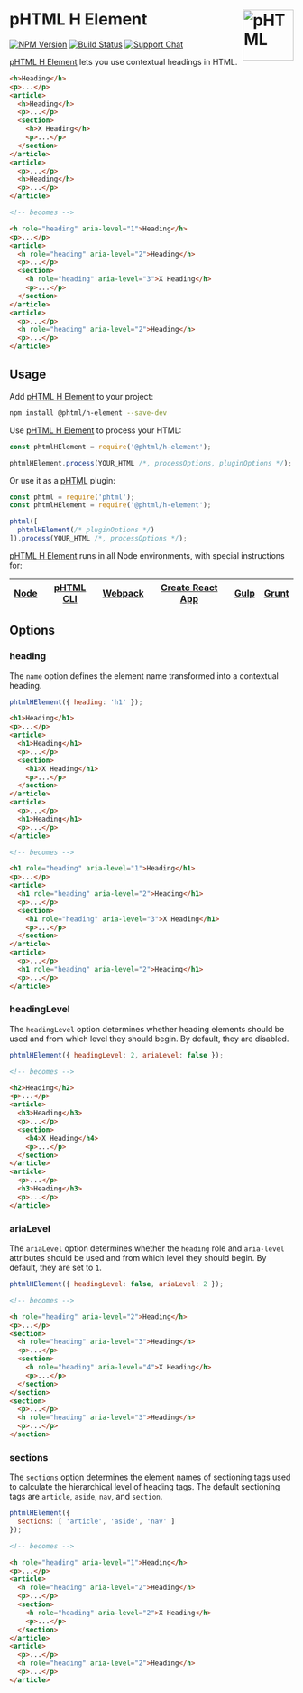 # pHTML H Element [<img src="https://phtmlorg.github.io/phtml/logo.svg" alt="pHTML" width="90" height="90" align="right">][phtml]

[![NPM Version][npm-img]][npm-url]
[![Build Status][cli-img]][cli-url]
[![Support Chat][git-img]][git-url]

[pHTML H Element] lets you use contextual headings in HTML.

```html
<h>Heading</h>
<p>...</p>
<article>
  <h>Heading</h>
  <p>...</p>
  <section>
    <h>X Heading</h>
    <p>...</p>
  </section>
</article>
<article>
  <p>...</p>
  <h>Heading</h>
  <p>...</p>
</article>

<!-- becomes -->

<h role="heading" aria-level="1">Heading</h>
<p>...</p>
<article>
  <h role="heading" aria-level="2">Heading</h>
  <p>...</p>
  <section>
    <h role="heading" aria-level="3">X Heading</h>
    <p>...</p>
  </section>
</article>
<article>
  <p>...</p>
  <h role="heading" aria-level="2">Heading</h>
  <p>...</p>
</article>
```

## Usage

Add [pHTML H Element] to your project:

```bash
npm install @phtml/h-element --save-dev
```

Use [pHTML H Element] to process your HTML:

```js
const phtmlHElement = require('@phtml/h-element');

phtmlHElement.process(YOUR_HTML /*, processOptions, pluginOptions */);
```

Or use it as a [pHTML] plugin:

```js
const phtml = require('phtml');
const phtmlHElement = require('@phtml/h-element');

phtml([
  phtmlHElement(/* pluginOptions */)
]).process(YOUR_HTML /*, processOptions */);
```

[pHTML H Element] runs in all Node environments, with special instructions for:

| [Node](INSTALL.md#node) | [pHTML CLI](INSTALL.md#phtml-cli) | [Webpack](INSTALL.md#webpack) | [Create React App](INSTALL.md#create-react-app) | [Gulp](INSTALL.md#gulp) | [Grunt](INSTALL.md#grunt) |
| --- | --- | --- | --- | --- | --- |

## Options

### heading

The `name` option defines the element name transformed into a contextual heading.

```js
phtmlHElement({ heading: 'h1' });
```

```html
<h1>Heading</h1>
<p>...</p>
<article>
  <h1>Heading</h1>
  <p>...</p>
  <section>
    <h1>X Heading</h1>
    <p>...</p>
  </section>
</article>
<article>
  <p>...</p>
  <h1>Heading</h1>
  <p>...</p>
</article>

<!-- becomes -->

<h1 role="heading" aria-level="1">Heading</h1>
<p>...</p>
<article>
  <h1 role="heading" aria-level="2">Heading</h1>
  <p>...</p>
  <section>
    <h1 role="heading" aria-level="3">X Heading</h1>
    <p>...</p>
  </section>
</article>
<article>
  <p>...</p>
  <h1 role="heading" aria-level="2">Heading</h1>
  <p>...</p>
</article>
```

### headingLevel

The `headingLevel` option determines whether heading elements should be used
and from which level they should begin. By default, they are disabled.

```js
phtmlHElement({ headingLevel: 2, ariaLevel: false });
```

```html
<!-- becomes -->

<h2>Heading</h2>
<p>...</p>
<article>
  <h3>Heading</h3>
  <p>...</p>
  <section>
    <h4>X Heading</h4>
    <p>...</p>
  </section>
</article>
<article>
  <p>...</p>
  <h3>Heading</h3>
  <p>...</p>
</article>
```

### ariaLevel

The `ariaLevel` option determines whether the `heading` role and `aria-level`
attributes should be used and from which level they should begin. By default,
they are set to `1`.

```js
phtmlHElement({ headingLevel: false, ariaLevel: 2 });
```

```html
<!-- becomes -->

<h role="heading" aria-level="2">Heading</h>
<p>...</p>
<section>
  <h role="heading" aria-level="3">Heading</h>
  <p>...</p>
  <section>
    <h role="heading" aria-level="4">X Heading</h>
    <p>...</p>
  </section>
</section>
<section>
  <p>...</p>
  <h role="heading" aria-level="3">Heading</h>
  <p>...</p>
</section>
```

### sections

The `sections` option determines the element names of sectioning tags used to
calculate the hierarchical level of heading tags. The default sectioning tags
are `article`, `aside`, `nav`, and `section`.

```js
phtmlHElement({
  sections: [ 'article', 'aside', 'nav' ]
});
```

```html
<!-- becomes -->

<h role="heading" aria-level="1">Heading</h>
<p>...</p>
<article>
  <h role="heading" aria-level="2">Heading</h>
  <p>...</p>
  <section>
    <h role="heading" aria-level="2">X Heading</h>
    <p>...</p>
  </section>
</article>
<article>
  <p>...</p>
  <h role="heading" aria-level="2">Heading</h>
  <p>...</p>
</article>
```

[cli-img]: https://img.shields.io/travis/phtmlorg/phtml-h-element.svg
[cli-url]: https://travis-ci.org/phtmlorg/phtml-h-element
[git-img]: https://img.shields.io/badge/support-chat-blue.svg
[git-url]: https://gitter.im/phtmlorg/phtml
[npm-img]: https://img.shields.io/npm/v/@phtml/h-element.svg
[npm-url]: https://www.npmjs.com/package/@phtml/h-element

[pHTML]: https://github.com/phtmlorg/phtml
[pHTML H Element]: https://github.com/phtmlorg/phtml-h-element
